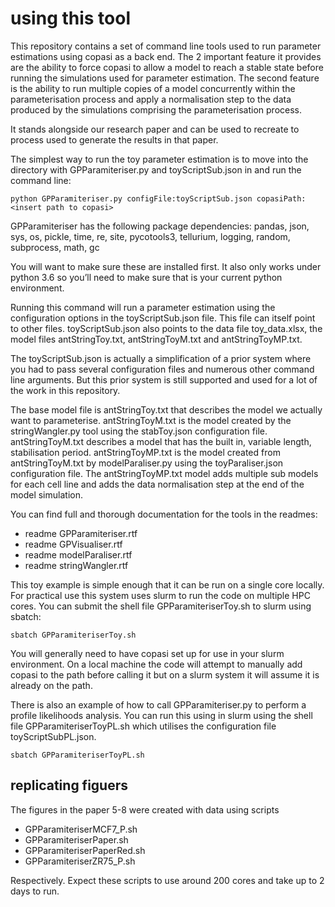 # using this tool
This repository contains a set of command line tools used to run parameter estimations using copasi as a back end. The 2 important feature it provides are the ability to force copasi to allow a model to reach a stable state before running the simulations used for parameter estimation. The second feature is the ability to run multiple copies of a model concurrently within the parameterisation process and apply a normalisation step to the data produced by the simulations comprising the parameterisation process.

It stands alongside our research paper and can be used to recreate to process used to generate the results in that paper.

The simplest way to run the toy parameter estimation is to move into the directory with GPParamiteriser.py and toyScriptSub.json in and run the command line:

`python GPParamiteriser.py configFile:toyScriptSub.json copasiPath:<insert path to copasi>`

GPParamiteriser has the following package dependencies: pandas, json, sys, os, pickle, time, re, site, pycotools3, tellurium, logging, random, subprocess, math, gc

You will want to make sure these are installed first. It also only works under python 3.6 so you’ll need to make sure that is your current python environment.

Running this command will run a parameter estimation using the configuration options in the toyScriptSub.json file. This file can itself point to other files. toyScriptSub.json also points to the data file toy_data.xlsx, the model files antStringToy.txt, antStringToyM.txt and antStringToyMP.txt.

The toyScriptSub.json is actually a simplification of a prior system where you had to pass several configuration files and numerous other command line arguments. But this prior system is still supported and used for a lot of the work in this repository.

The base model file is antStringToy.txt that describes the model we actually want to parameterise. antStringToyM.txt is the model created by the stringWangler.py tool using the stabToy.json configuration file. antStringToyM.txt describes a model that has the built in, variable length, stabilisation period. antStringToyMP.txt is the model created from antStringToyM.txt by modelParaliser.py using the toyParaliser.json configuration file. The antStringToyMP.txt model adds multiple sub models for each cell line and adds the data normalisation step at the end of the model simulation.

You can find full and thorough documentation for the tools in the readmes:
* readme GPParamiteriser.rtf
* readme GPVisualiser.rtf
* readme modelParaliser.rtf
* readme stringWangler.rtf

This toy example is simple enough that it can be run on a single core locally. For practical use this system uses slurm to run the code on multiple HPC cores.
You can submit the shell file GPParamiteriserToy.sh to slurm using sbatch:

`sbatch GPParamiteriserToy.sh`

You will generally need to have copasi set up for use in your slurm environment. On a local machine the code will attempt to manually add copasi to the path before calling it but on a slurm system it will assume it is already on the path.

There is also an example of how to call GPParamiteriser.py to perform a profile likelihoods analysis. You can run this using in slurm using the shell file GPParamiteriserToyPL.sh which utilises the configuration file toyScriptSubPL.json.

`sbatch GPParamiteriserToyPL.sh`
## replicating figuers
The figures in the paper 5-8 were created with data using scripts 
* GPParamiteriserMCF7_P.sh
* GPParamiteriserPaper.sh
* GPParamiteriserPaperRed.sh
* GPParamiteriserZR75_P.sh

Respectively. Expect these scripts to use around 200 cores and take up to 2 days to run.
